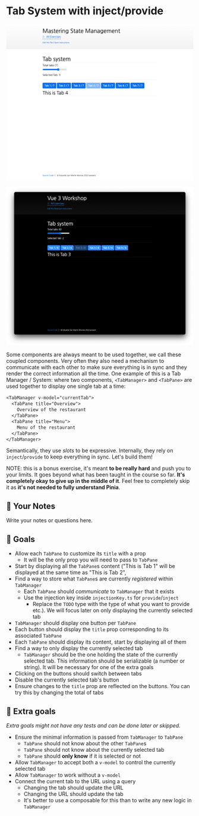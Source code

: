 # Tab System with inject/provide

<picture>
  <source srcset="./.internal/screenshot-dark.png" media="(prefers-color-scheme: dark)">
  <img src="./.internal/screenshot-light.png">
</picture>

![Tab System](./.internal/screenshot.png)

Some components are always meant to be used together, we call these coupled components. Very often they also need a
mechanism to communicate with each other to make sure everything is in sync and they render the correct information all
the time. One example of this is a Tab Manager / System: where two components, `<TabManager>` and `<TabPane>` are used
together to display one single tab at a time:

```vue
<TabManager v-model="currentTab">
  <TabPane title="Overview">
    Overview of the restaurant
  </TabPane>
  <TabPane title="Menu">
    Menu of the restaurant
  </TabPane>
</TabManager>
```

Semantically, they use _slots_ to be expressive. Internally, they rely on `inject`/`provide` to keep everything in sync.
Let's build them!

NOTE: this is a bonus exercise, it's meant **to be really hard** and push you to your limits. It goes beyond what has
been taught in the course so far. **It's completely okay to give up in the middle of it**. Feel free to completely skip
it as **it's not needed to fully understand Pinia**.

## 📝 Your Notes

Write your notes or questions here.

## 🎯 Goals

- Allow each `TabPane` to customize its `title` with a prop
  - It will be the only prop you will need to pass to `TabPane`
- Start by displaying all the `TabPane`s content ("This is Tab 1" will be displayed at the same time as "This is Tab 2",
- Find a way to store what `TabPane`s are currently _registered_ within `TabManager`
  - Each `TabPane` should _communicate_ to `TabManager` that it exists
  - Use the injection key inside `injectionKey.ts` for `provide`/`inject`
    - Replace the `TODO` type with the type of what you want to provide etc.). We will focus later on only displaying
      the currently selected tab
- `TabManager` should display one button per `TabPane`
- Each button should display the `title` prop corresponding to its associated `TabPane`
- Each `TabPane` should display its content, start by displaying all of them
- Find a way to only display the currently selected tab
  - `TabManager` should be the one holding the state of the currently selected tab. This information should be
    serializable (a number or string). It will be necessary for one of the extra goals
- Clicking on the buttons should switch between tabs
- Disable the currently selected tab's button
- Ensure changes to the `title` prop are reflected on the buttons. You can try this by changing the total of tabs

## 💪 Extra goals

_Extra goals might not have any tests and can be done later or skipped._

- Ensure the minimal information is passed from `TabManager` to `TabPane`
  - `TabPane` should not know about the other `TabPane`s
  - `TabPane` should not know about the currently selected tab
  - `TabPane` should **only know** if it is selected or not
- Allow `TabManager` to accept both a `v-model` to control the currently selected tab
- Allow `TabManager` to work without a `v-model`
- Connect the current tab to the URL using a query
  - Changing the tab should update the URL
  - Changing the URL should update the tab
  - It's better to use a composable for this than to write any new logic in `TabManager`
